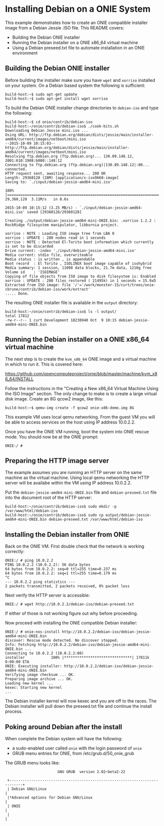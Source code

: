 # Installing Debian on a ONIE System

This example demonstrates how to create an ONIE compatible installer
image from a Debian Jessie .ISO file.  This README covers:

* Building the Debian ONIE installer
* Running the Debian installer on a ONIE x86_64 virtual machine
* Using a Debian preseed.txt file to automate installation in an ONIE environment

## Building the Debian ONIE installer

Before building the installer make sure you have `wget` and `xorriso`
installed on your system.  On a Debian based system the following is
sufficient:

```
build-host:~$ sudo apt-get update
build-host:~$ sudo apt-get install wget xorriso
```

To build the Debian ONIE installer change directories to `debian-iso`
and type the following:

```
build-host:~$ cd onie/contrib/debian-iso
build-host:~/onie/contrib/debian-iso$ ./cook-bits.sh
Downloading Debian Jessie mini.iso ...
Using URL: http://ftp.debian.org/debian/dists/jessie/main/installer-amd64/current/images/netboot/mini.iso
--2015-10-09 10:15:03--  http://ftp.debian.org/debian/dists/jessie/main/installer-amd64/current/images/netboot/mini.iso
Resolving ftp.debian.org (ftp.debian.org)... 130.89.148.12, 2001:610:1908:b000::148:12
Connecting to ftp.debian.org (ftp.debian.org)|130.89.148.12|:80... connected.
HTTP request sent, awaiting response... 200 OK
Length: 29360128 (28M) [application/x-iso9660-image]
Saving to: `./input/debian-jessie-amd64-mini.iso'

100%[==================================================================================================>] 29,360,128  3.11M/s   in 8.6s    

2015-10-09 10:15:12 (3.25 MB/s) - `./input/debian-jessie-amd64-mini.iso' saved [29360128/29360128]

Creating ./output/debian-jessie-amd64-mini-ONIE.bin: .xorriso 1.2.2 : RockRidge filesystem manipulator, libburnia project.

xorriso : NOTE : Loading ISO image tree from LBA 0
xorriso : UPDATE : 280 nodes read in 1 seconds
xorriso : NOTE : Detected El-Torito boot information which currently is set to be discarded
Drive current: -indev './input/debian-jessie-amd64-mini.iso'
Media current: stdio file, overwriteable
Media status : is written , is appendable
Boot record  : El Torito , ISOLINUX boot image capable of isohybrid
Media summary: 1 session, 11098 data blocks, 21.7m data, 1210g free
Volume id    : 'ISOIMAGE'
Copying of file objects from ISO image to disk filesystem is: Enabled
xorriso : UPDATE : 280 files restored ( 21495k) in 1 seconds = 15.9xD
Extracted from ISO image: file '/'='/work/monster-15/curt/trees/onie-cbrune/contrib/debian-iso/work/extract'
..... Done.
```

The resulting ONIE installer file is available in the `output` directory:

```
build-host:~/onie/contrib/debian-iso$ ls -l output/
total 17812
-rw-r--r-- 1 curt Development 18238940 Oct  9 10:15 debian-jessie-amd64-mini-ONIE.bin
```

## Running the Debian installer on a ONIE x86_64 virtual machine

The next step is to create the `kvm_x86_64` ONIE image and a virtual
machine in which to run it.  This is covered here:

https://github.com/opencomputeproject/onie/blob/master/machine/kvm_x86_64/INSTALL

Follow the instructions in the "Creating a New x86_64 Virtual Machine
Using the ISO Image" section.  The only change to make is to create a
large virtual disk image.  Create an 8G qcow2 image, like this:

```
build-host:~$ qemu-img create -f qcow2 onie-x86-demo.img 8G
```

This example VM uses local qemu networking.  From the guest VM you
will be able to access services on the host using IP address 10.0.2.2.

Once you have the ONIE VM running, boot the system into ONIE rescue
mode.  You should now be at the ONIE prompt:

```
ONIE:/ # 
```

## Preparing the HTTP image server

The example assumes you are running an HTTP server on the same machine
as the virtual machine.  Using local qemu networking the HTTP server
will be availabe within the VM using IP address 10.0.2.2.

Put the `debian-jessie-amd64-mini-ONIE.bin` file and
`debian-preseed.txt` file into the document root of the HTTP server:

```
build-host:~/onie/contrib/debian-iso$ sudo mkdir -p /var/www/html/debian-iso
build-host:~/onie/contrib/debian-iso$ sudo cp output/debian-jessie-amd64-mini-ONIE.bin debian-preseed.txt /var/www/html/debian-iso
```

## Installing the Debian installer from ONIE

Back on the ONIE VM.  First double check that the network is working
correctly:

```
ONIE:/ # ping 10.0.2.2
PING 10.0.2.2 (10.0.2.2): 56 data bytes
64 bytes from 10.0.2.2: seq=0 ttl=255 time=0.237 ms
64 bytes from 10.0.2.2: seq=1 ttl=255 time=0.179 ms
^C
--- 10.0.2.2 ping statistics ---
2 packets transmitted, 2 packets received, 0% packet loss
```

Next verify the HTTP server is accessible:

```
ONIE:/ # wget http://10.0.2.2/debian-iso/debian-preseed.txt
```

If either of those is not working figure out why before proceeding.

Now proceed with installing the ONIE compatible Debian installer:

```
ONIE:/ # onie-nos-install http://10.0.2.2/debian-iso/debian-jessie-amd64-mini-ONIE.bin
discover: Rescue mode detected. No discover stopped.
Info: Fetching http://10.0.2.2/debian-iso/debian-jessie-amd64-mini-ONIE.bin ...
Connecting to 10.0.2.2 (10.0.2.2:80)
installer            100% |*******************************| 17811k  0:00:00 ETA
ONIE: Executing installer: http://10.0.2.2/debian-iso/debian-jessie-amd64-mini-ONIE.bin
Verifying image checksum ... OK.
Preparing image archive ... OK.
Loading new kernel ...
kexec: Starting new kernel
...
```

The Debian installer kernel will now kexec and you are off to the
races.  The Debian installer will pull down the preseed.txt file and
continue the install process.

## Poking around Debian after the install

When complete the Debian system will have the following:

- a sudo-enabled user called `onie` with the login password of `onie`
- GRUB menu entries for ONIE, from /etc/grub.d/50_onie_grub

The GRUB menu looks like:

```
                        GNU GRUB  version 2.02~beta2-22
                                                       
 +----------------------------------------------------------------------------+
 | Debian GNU/Linux                                                           | 
 |*Advanced options for Debian GNU/Linux                                      |
 | ONIE                                                                       |
 |                                                                            |
```
